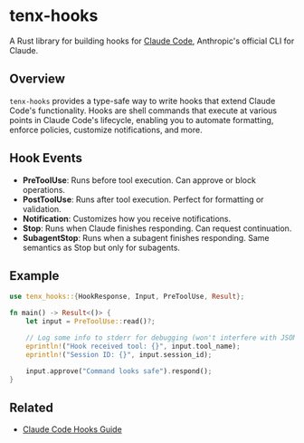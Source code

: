# tenx-hooks

A Rust library for building hooks for [Claude Code](https://claude.ai/code),
Anthropic's official CLI for Claude.

## Overview

`tenx-hooks` provides a type-safe way to write hooks that extend Claude Code's
functionality. Hooks are shell commands that execute at various points in
Claude Code's lifecycle, enabling you to automate formatting, enforce policies,
customize notifications, and more.


## Hook Events

- **PreToolUse**: Runs before tool execution. Can approve or block operations.
- **PostToolUse**: Runs after tool execution. Perfect for formatting or
  validation.
- **Notification**: Customizes how you receive notifications.
- **Stop**: Runs when Claude finishes responding. Can request continuation.
- **SubagentStop**: Runs when a subagent finishes responding. Same semantics as Stop but only for subagents.


## Example

```rust
use tenx_hooks::{HookResponse, Input, PreToolUse, Result};

fn main() -> Result<()> {
    let input = PreToolUse::read()?;

    // Log some info to stderr for debugging (won't interfere with JSON output)
    eprintln!("Hook received tool: {}", input.tool_name);
    eprintln!("Session ID: {}", input.session_id);

    input.approve("Command looks safe").respond();
}
```



## Related

- [Claude Code Hooks Guide](https://docs.anthropic.com/en/docs/claude-code/hooks)
